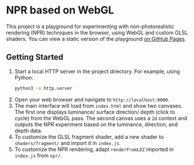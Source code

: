 # NPR based on WebGL

This project is a playground for experimenting with non-photorealistic rendering (NPR) techniques in the browser, using WebGL and custom GLSL shaders. You can view a static version of the playground [on GitHub Pages](https://a-johanson.github.io/npr-webgl-js/).

## Getting Started

1. Start a local HTTP server in the project directory. For example, using Python:
	```sh
	python3 -m http.server
	```
2. Open your web browser and navigate to `http://localhost:8000`.
3. The main interface will load from `index.html` and show two canvases. The first one displays luminance/ surface direction/ depth (click to cycle) from the WebGL pass. The second canvas uses a `2d` context and outputs the NPR experiment based on the luminance, direction, and depth data.
4. To customize the GLSL fragment shader, add a new shader to `shaders/fragment/` and import it in `index.js`.
5. To customize the NPR rendering, adapt `renderFromLDZ` imported in `index.js` from `npr/`.
